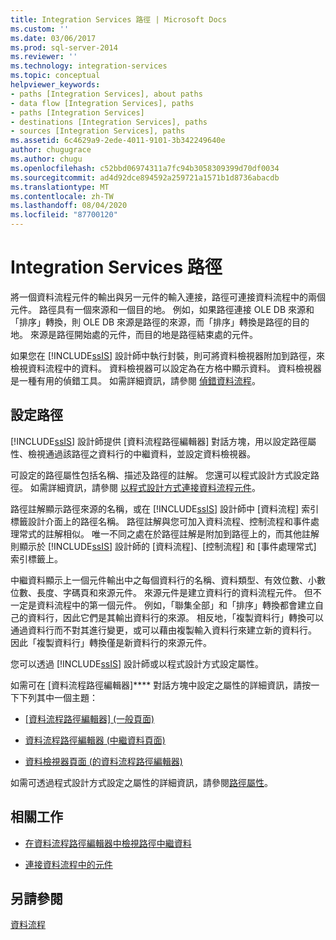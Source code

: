 ```yaml
---
title: Integration Services 路徑 | Microsoft Docs
ms.custom: ''
ms.date: 03/06/2017
ms.prod: sql-server-2014
ms.reviewer: ''
ms.technology: integration-services
ms.topic: conceptual
helpviewer_keywords:
- paths [Integration Services], about paths
- data flow [Integration Services], paths
- paths [Integration Services]
- destinations [Integration Services], paths
- sources [Integration Services], paths
ms.assetid: 6c4629a9-2ede-4011-9101-3b342249640e
author: chugugrace
ms.author: chugu
ms.openlocfilehash: c52bbd06974311a7fc94b3058309399d70df0034
ms.sourcegitcommit: ad4d92dce894592a259721a1571b1d8736abacdb
ms.translationtype: MT
ms.contentlocale: zh-TW
ms.lasthandoff: 08/04/2020
ms.locfileid: "87700120"
---
```

# <a name="integration-services-paths"></a>Integration Services 路徑
  將一個資料流程元件的輸出與另一元件的輸入連接，路徑可連接資料流程中的兩個元件。 路徑具有一個來源和一個目的地。 例如，如果路徑連接 OLE DB 來源和「排序」轉換，則 OLE DB 來源是路徑的來源，而「排序」轉換是路徑的目的地。 來源是路徑開始處的元件，而目的地是路徑結束處的元件。  
  
 如果您在 [!INCLUDE[ssIS](../../includes/ssis-md.md)] 設計師中執行封裝，則可將資料檢視器附加到路徑，來檢視資料流程中的資料。 資料檢視器可以設定為在方格中顯示資料。 資料檢視器是一種有用的偵錯工具。 如需詳細資訊，請參閱 [偵錯資料流程](../troubleshooting/debugging-data-flow.md)。  
  
## <a name="configuration-of-the-path"></a>設定路徑  
 [!INCLUDE[ssIS](../../includes/ssis-md.md)] 設計師提供 [資料流程路徑編輯器]  對話方塊，用以設定路徑屬性、檢視通過該路徑之資料行的中繼資料，並設定資料檢視器。  
  
 可設定的路徑屬性包括名稱、描述及路徑的註解。 您還可以程式設計方式設定路徑。 如需詳細資訊，請參閱 [以程式設計方式連接資料流程元件](../building-packages-programmatically/connecting-data-flow-components-programmatically.md)。  
  
 路徑註解顯示路徑來源的名稱，或在 [!INCLUDE[ssIS](../../includes/ssis-md.md)] 設計師中 [資料流程] 索引標籤設計介面上的路徑名稱。 路徑註解與您可加入資料流程、控制流程和事件處理常式的註解相似。 唯一不同之處在於路徑註解是附加到路徑上的，而其他註解則顯示於 [!INCLUDE[ssIS](../../includes/ssis-md.md)] 設計師的 [資料流程]、[控制流程] 和 [事件處理常式] 索引標籤上。  
  
 中繼資料顯示上一個元件輸出中之每個資料行的名稱、資料類型、有效位數、小數位數、長度、字碼頁和來源元件。 來源元件是建立資料行的資料流程元件。 但不一定是資料流程中的第一個元件。 例如，「聯集全部」和「排序」轉換都會建立自己的資料行，因此它們是其輸出資料行的來源。 相反地，「複製資料行」轉換可以通過資料行而不對其進行變更，或可以藉由複製輸入資料行來建立新的資料行。 因此「複製資料行」轉換僅是新資料行的來源元件。  
  
 您可以透過 [!INCLUDE[ssIS](../../includes/ssis-md.md)] 設計師或以程式設計方式設定屬性。  
  
 如需可在 [資料流程路徑編輯器]**** 對話方塊中設定之屬性的詳細資訊，請按一下下列其中一個主題：  
  
-   [[資料流程路徑編輯器] &#40;一般頁面&#41;](../general-page-of-integration-services-designers-options.md)  
  
-   [資料流程路徑編輯器 &#40;中繼資料頁面&#41;](../data-flow-path-editor-metadata-page.md)  
  
-   [資料檢視器頁面 &#40;的資料流程路徑編輯器&#41;](../data-flow-path-editor-data-viewers-page.md)  
  
 如需可透過程式設計方式設定之屬性的詳細資訊，請參閱[路徑屬性](../path-properties.md)。  
  
## <a name="related-tasks"></a>相關工作  
  
-   [在資料流程路徑編輯器中檢視路徑中繼資料](../view-path-metadata-in-the-data-flow-path-editor.md)  
  
-   [連接資料流程中的元件](connect-components-in-a-data-flow.md)  
  
## <a name="see-also"></a>另請參閱  
 [資料流程](data-flow.md)  
  
  
